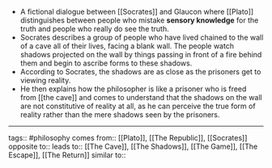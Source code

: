 - A fictional dialogue between [[Socrates]] and Glaucon where [[Plato]] distinguishes between people who mistake **sensory knowledge** for the truth and people who really do see the truth.
- Socrates describes a group of people who have lived chained to the wall of a cave all of their lives, facing a blank wall. The people watch shadows projected on the wall by things passing in front of a fire behind them and begin to ascribe forms to these shadows.
- According to Socrates, the shadows are as close as the prisoners get to viewing reality. 
- He then explains how the philosopher is like a prisoner who is freed from [[the cave]] and comes to understand that the shadows on the wall are not constitutive of reality at all, as he can perceive the true form of reality rather than the mere shadows seen by the prisoners.

***
tags:: #philosophy 
comes from:: [[Plato]], [[The Republic]], [[Socrates]]
opposite to::
leads to:: [[The Cave]], [[The Shadows]], [[The Game]], [[The Escape]], [[The Return]]
similar to::
